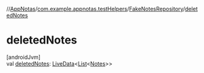 //[AppNotas](../../../index.md)/[com.example.appnotas.testHelpers](../index.md)/[FakeNotesRepository](index.md)/[deletedNotes](deleted-notes.md)

# deletedNotes

[androidJvm]\
val [deletedNotes](deleted-notes.md): [LiveData](https://developer.android.com/reference/kotlin/androidx/lifecycle/LiveData.html)&lt;[List](https://kotlinlang.org/api/latest/jvm/stdlib/kotlin-stdlib/kotlin.collections/-list/index.html)&lt;[Notes](../../com.example.appnotas.database/-notes/index.md)&gt;&gt;
